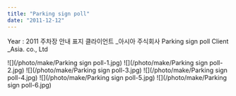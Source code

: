 ```yaml
---
title: "Parking sign poll"
date: "2011-12-12"
---
```


Year : 2011
주차장 안내 표지 클라이언트 \_아시아 주식회사
Parking sign poll Client \_Asia. co., Ltd

![](/photo/make/Parking sign poll-1.jpg)
![](/photo/make/Parking sign poll-2.jpg)
![](/photo/make/Parking sign poll-3.jpg)
![](/photo/make/Parking sign poll-4.jpg)
![](/photo/make/Parking sign poll-5.jpg)
![](/photo/make/Parking sign poll-6.jpg)